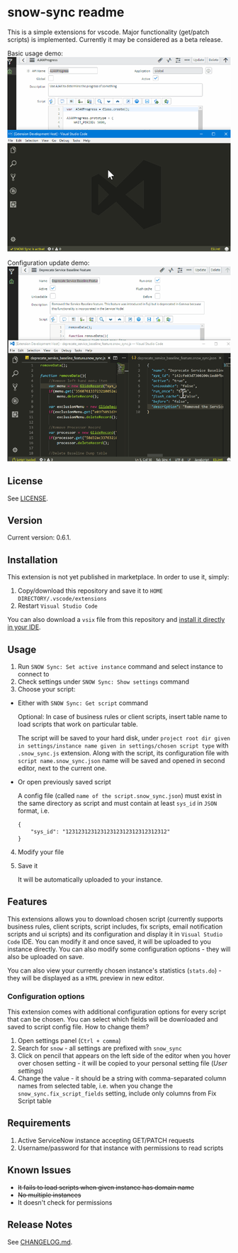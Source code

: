 # snow-sync readme

This is a simple extensions for vscode. Major functionality (get/patch scripts) is implemented. Currently it may be considered as a beta release. 

Basic usage demo:
![Basic usage](./img/snow_sync_demo1.gif)

Configuration update demo:
![Configuration update](./img/snow_sync_demo2.gif)

## License

See [LICENSE](LICENSE).

## Version

Current version: 0.6.1.

## Installation

This extension is not yet published in marketplace. In order to use it, simply:
1. Copy/download this repository and save it to `HOME DIRECTORY/.vscode/extensions`
2. Restart `Visual Studio Code`

You can also download a `vsix` file from this repository and [install it directly in your IDE](https://code.visualstudio.com/docs/editor/extension-gallery#_install-from-a-vsix).

## Usage

1. Run `SNOW Sync: Set active instance` command and select instance to connect to
2. Check settings under `SNOW Sync: Show settings` command
3. Choose your script:
* Either with `SNOW Sync: Get script` command
   
   Optional: In case of business rules or client scripts, insert table name to load scripts that work on particular table.

   The script will be saved to your hard disk, under `project root dir given in settings/instance name given in settings/chosen script type` with `.snow_sync.js` extension. Along with the script, its configuration file with `script name.snow_sync.json` name will be saved and opened in second editor, next to the current one.

* Or open previously saved script

   A config file (called `name of the script.snow_sync.json`) must exist in the same directory as script and must contain at least `sys_id` in `JSON` format, i.e.

   ```
   {
       "sys_id": "12312312312312312312312312312312"
   }
   ```

4. Modify your file
5. Save it

   It will be automatically uploaded to your instance.

## Features

This extensions allows you to download chosen script (currently supports business rules, client scripts, script includes, fix scripts, email notification scripts and ui scripts) and its configuration and display it in `Visual Studio Code` IDE. You can modify it and once saved, it will be uploaded to you instance directly. You can also modify some configuration options - they will also be uploaded on save.

You can also view your currently chosen instance's statistics (`stats.do`) - they will be displayed as a `HTML` preview in new editor.

### Configuration options 
This extension comes with additional configuration options for every script that can be chosen. You can select which fields will be downloaded and saved to script config file. How to change them?

1. Open settings panel (`Ctrl + comma`)
2. Search for `snow` - all settings are prefixed with `snow_sync`
3. Click on pencil that appears on the left side of the editor when you hover over chosen setting - it will be copied to your personal setting file (_User settings_)
4. Change the value - it should be a string with comma-separated column names from selected table, i.e. when you change the `snow_sync.fix_script_fields` setting, include only columns from Fix Script table

## Requirements

1. Active ServiceNow instance accepting GET/PATCH requests
2. Username/password for that instance with permissions to read scripts

## Known Issues

- ~~It fails to load scripts when given instance has domain name~~
- ~~No multiple instances~~
- It doesn't check for permissions

## Release Notes

See [CHANGELOG.md](CHANGELOG.md).